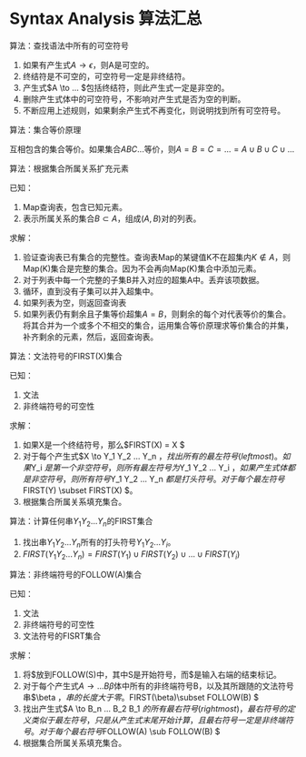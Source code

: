 # Syntax Analysis 算法汇总



算法：查找语法中所有的可空符号

1. 如果有产生式$A \to \epsilon​$，则A是可空的。
2. 终结符是不可空的，可空符号一定是非终结符。
3. 产生式$A \to ... $包括终结符，则此产生式一定是非空的。
4. 删除产生式体中的可空符号，不影响对产生式是否为空的判断。
5. 不断应用上述规则，如果剩余产生式不再变化，则说明找到所有可空符号。



算法：集合等价原理

互相包含的集合等价。如果集合$ABC...$等价，则$A=B=C=...=A \cup B \cup C \cup ...$



算法：根据集合所属关系扩充元素

已知：

1. Map查询表，包含已知元素。
2. 表示所属关系的集合$B\subset A ​$，组成$(A,B)​$对的列表。

求解：

1. 验证查询表已有集合的完整性。查询表Map的某键值K不在超集内$K \notin A ​$，则Map(K)集合是完整的集合。因为不会再向Map(K)集合中添加元素。
2. 对于列表中每一个完整的子集B并入对应的超集A中。丢弃该项数据。
3. 循环，直到没有子集可以并入超集中。
4. 如果列表为空，则返回查询表
5. 如果列表仍有剩余且子集等价超集$A = B$，则剩余的每个对代表等价的集合。将其合并为一个或多个不相交的集合，运用集合等价原理求等价集合的并集，补齐剩余的元素，然后，返回查询表。



算法：文法符号的FIRST(X)集合

已知：

1. 文法
2. 非终端符号的可空性

求解：

1. 如果X是一个终结符号，那么$FIRST(X) =  X  $
2. 对于每个产生式$X \to Y_1 Y_2 ... Y_n $，找出所有的最左符号(leftmost)。如果$Y_i $是第一个非空符号，则所有最左符号为$Y_1 Y_2 ... Y_i $，如果产生式体都是非空符号，则所有符号$Y_1 Y_2 ... Y_n $都是打头符号。对于每个最左符号$FIRST(Y) \subset FIRST(X) $。
3. 根据集合所属关系填充集合。



算法：计算任何串$Y_1 Y_2 ... Y_n​$的FIRST集合

1. 找出串$Y_1 Y_2 ... Y_n​$所有的打头符号$Y_1 Y_2 ... Y_i​$。
2. $FIRST( Y_1 Y_2 ... Y_n ) = FIRST(Y_1)\cup FIRST(Y_2) \cup ... \cup FIRST(Y_i) ​$ 



算法：非终端符号的FOLLOW(A)集合

已知：

1. 文法
2. 非终端符号的可空性
3. 文法符号的FISRT集合

求解：

1. 将\$放到FOLLOW(S)中，其中S是开始符号，而\$是输入右端的结束标记。
2. 对于每个产生式$A \to ...B \beta$体中所有的非终端符号B，以及其所跟随的文法符号串$\beta $，串的长度大于零。$FIRST(\beta)\subset FOLLOW(B) $
3. 找出产生式$A \to B_n ... B_2 B_1 $的所有最右符号(rightmost)，最右符号的定义类似于最左符号，只是从产生式末尾开始计算，且最右符号一定是非终端符号。对于每个最右符号$FOLLOW(A) \sub FOLLOW(B) $
4. 根据集合所属关系填充集合。